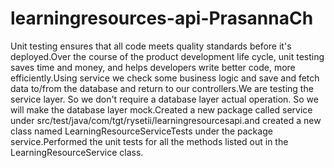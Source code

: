 # learningresources-api-PrasannaCh
Unit testing ensures that all code meets quality standards before it's deployed.Over the course of the product development life cycle, unit testing saves time and money, and helps developers write better code, more efficiently.Using service we check some business logic and save and fetch data to/from the database and return to our controllers.We are testing the service layer. So we don't require a database layer actual operation. So we will make the database layer mock.Created a new package called service under src/test/java/com/tgt/rysetii/learningresourcesapi.and created a new class named LearningResourceServiceTests under the package service.Performed the unit tests for all the methods listed out in the LearningResourceService class.
